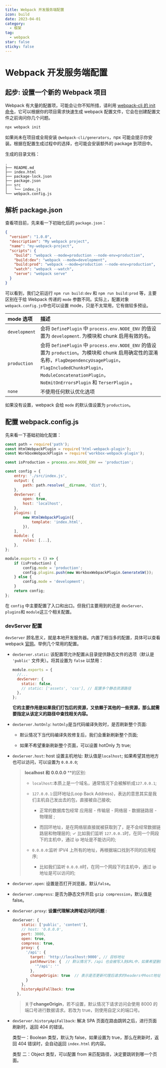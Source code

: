 ```yaml
---
title: Webpack 开发服务端配置
icon: build
date: 2023-04-01
category:
  - 框架
tag:
  - webpack
star: false
sticky: false
---
```


# Webpack 开发服务端配置

## 起步: 设置一个新的 Webpack 项目

Webpack 有大量的配置项，可能会让你不知所措，请利用 [webpack-cli 的 init 命令](https://webpack.docschina.org/api/cli/#init)，它可以根据你的项目需求快速生成 webpack 配置文件，它会在创建配置文件之前询问你几个问题。

```bash
npx webpack init
```

如果尚未在项目或全局安装 `@webpack-cli/generators`，npx 可能会提示你安装。根据在配置生成过程中的选择，也可能会安装额外的 package 到项目中。

生成的目录文档：

```tree
.
├── README.md
├── index.html
├── package-lock.json
├── package.json
├── src
│   └── index.js
└── webpack.config.js
```

## 解析 package.json

查看项目前，先来看一下初始化后的 `package.json`：

```json
{
  "version": "1.0.0",
  "description": "My webpack project",
  "name": "my-webpack-project",
  "scripts": {
    "build": "webpack --mode=production --node-env=production",
    "build:dev": "webpack --mode=development",
    "build:prod": "webpack --mode=production --node-env=production",
    "watch": "webpack --watch",
    "serve": "webpack serve"
  }
}
```

可以看到，我们之前运行 `npm run build:dev` 和 `npm run build:prod` 等，主要区别在于给 Webpack 传递的 `mode` 参数不同。实际上，配置对象`webpack.config.js`中也可以设置 mode，只是不太常用，它有做较多预设。

| mode 选项     | 描述                                                                                                                                                                                                                                          |
| :------------ | :-------------------------------------------------------------------------------------------------------------------------------------------------------------------------------------------------------------------------------------------- |
| `development` | 会将 `DefinePlugin` 中 `process.env.NODE_ENV` 的值设置为 `development`. 为模块和 chunk 启用有效的名。                                                                                                                                         |
| `production`  | 会将 `DefinePlugin` 中 `process.env.NODE_ENV` 的值设置为 `production`。为模块和 chunk 启用确定性的混淆名称，`FlagDependencyUsagePlugin`，`FlagIncludedChunksPlugin`，`ModuleConcatenationPlugin`，`NoEmitOnErrorsPlugin` 和 `TerserPlugin` 。 |
| `none`        | 不使用任何默认优化选项                                                                                                                                                                                                                        |

如果没有设置，webpack 会给 `mode` 的默认值设置为 `production`。

## 配置 webpack.config.js

先来看一下基础初始化配置：

```js
const path = require('path');
const HtmlWebpackPlugin = require('html-webpack-plugin');
const WorkboxWebpackPlugin = require('workbox-webpack-plugin');

const isProduction = process.env.NODE_ENV == 'production';

const config = {
    entry: './src/index.js',
    output: {
        path: path.resolve(__dirname, 'dist'),
    },
    devServer: {
        open: true,
        host: 'localhost',
    },
    plugins: [
        new HtmlWebpackPlugin({
            template: 'index.html',
        }),
    ],
    module: {
        rules: [...],
    },
};

module.exports = () => {
    if (isProduction) {
        config.mode = 'production';
        config.plugins.push(new WorkboxWebpackPlugin.GenerateSW());
    } else {
        config.mode = 'development';
    }
    return config;
};
```

在 `config` 中主要配置了入口和出口。但我们主要用到的还是 `devServer`、`plugins`和 `module`这三个相关配置。

### devServer 配置

`devServer` 顾名思义，就是本地开发服务器。内置了相当多的配置，具体可以查看 webpack [官网](https://webpack.docschina.org/configuration/dev-server/)。举例几个常用的配置。

- `devServer.static`: 该配置项允许配置从目录提供静态文件的选项（默认是 `'public'` 文件夹）。将其设置为 `false` 以禁用：

  ```js
  module.exports = {
    //...
    devServer: {
      static: false,
      // static: ['assets', 'css'], // 配置多个静态资源路径
    },
  };
  ```

  **它的主要作用是如果我们打包后的资源，又依赖于其他的一些资源，那么就需要指定从该定义的路径中查找相关内容。**

- `devServer.hotOnly`: `hotOnly`是当代码编译失败时，是否刷新整个页面:

  - 默认情况下当代码编译失败修复后，我们会重新刷新整个页面;

  - 如果不希望重新刷新整个页面，可以设置 hotOnly 为 true;

- `devServer.host`: host 设置主机地址: 默认值是`localhost`; 如果希望其他地方也可以访问，可以设置为 `0.0.0.0`;

  > **localhost** **和** **0.0.0.0** \*\*的区别:
  >
  > - `localhost`:本质上是一个域名，通常情况下会被解析成`127.0.0.1`;
  >
  > - `127.0.0.1`:回环地址(Loop Back Address)，表达的意思其实是我们主机自己发出去的包，直接被自己接收;
  >
  >   - 正常的数据库包经常 应用层 - 传输层 - 网络层 - 数据链路层 - 物理层 ;
  >
  >   - 而回环地址，是在网络层直接就被获取到了，是不会经常数据链路层和物理层的; ✓ 比如我们监听 `127.0.0.1`时，在同一个网段下的主机中，通过 ip 地址是不能访问的;
  >
  > - `0.0.0.0`:监听 IPV4 上所有的地址，再根据端口找到不同的应用程序;
  >
  >   - 比如我们监听 `0.0.0.0`时，在同一个网段下的主机中，通过 ip 地址是可以访问的;

- `devServer.open`: 设置是否打开浏览器，默认`false`。

- `devServer.compress`: 是否为静态文件开启 `gzip compression`，默认值是 false。

- `devServer.proxy`: **设置代理解决跨域访问的问题** :

  ```js
  devServer: {
      static: ['public', 'content'],
      // host: '0.0.0.0',
      port: 3000,
      open: true,
      compress: true,
      proxy: {
        '/api': {
          target: 'http://localhost:9000', // 目标地址
          pathRewrite: {  // 默认情况下，/api 也会被写入到URL中，如果希望删除，可以使用pathRewrite;
            '^/api': ''
          },
          changeOrigin: true  // 表示是否更新代理后请求的headers中host地址,一般设置为true
        }
      },
      historyApiFallback: true
    },
  ```

  > 关于**changeOrigin**，若不设置，默认情况下请求访问会使用 8000 的端口号进行数据请求。若改为 true，则使用自定义的端口号。

- `devServer.historyApiFallback`: 解决 SPA 页面在路由跳转之后，进行页面刷新时，返回 404 的错误。

  类型一：Boolean 类型，默认为 false，如果设置为 true，那么在刷新时，返回 404 错误时，会自动返回 `index.html` 的内容。

  类型 二：Object 类型，可以配置 from 来匹配路径，决定要跳转到哪一个页面。
